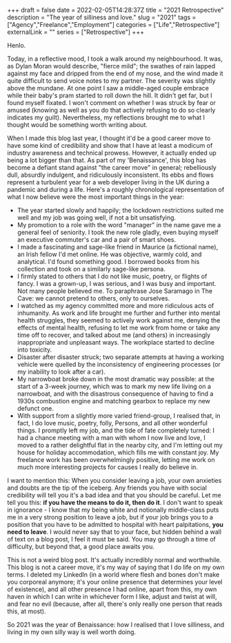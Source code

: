 +++
draft = false
date = 2022-02-05T14:28:37Z
title = "2021 Retrospective"
description = "The year of silliness and love."
slug = "2021"
tags = ["Agency","Freelance","Employment"]
categories = ["Life","Retrospective"]
externalLink = ""
series = ["Retrospective"]
+++

Henlo.

Today, in a reflective mood, I took a walk around my neighbourhood. It was, as Dylan Moran would describe, "fierce mild"; the swathes of rain lapped against my face and dripped from the end of my nose, and the wind made it quite difficult to send voice notes to my partner. The severity was slightly above the mundane. At one point I saw a middle-aged couple embrace while their baby's pram started to roll down the hill. It didn't get far, but I found myself fixated. I won't comment on whether I was struck by fear or amused (knowing as well as you do that actively refusing to do so clearly indicates my guilt). Nevertheless, my reflections brought me to what I thought would be something worth writing about.

When I made this blog last year, I thought it'd be a good career move to have some kind of credibility and show that I have at least a modicum of industry awareness and technical prowess. However, it actually ended up being a lot bigger than that. As part of my 'Benaissance', this blog has become a defiant stand against "the career move" in general; rebelliously dull, absurdly indulgent, and ridiculously inconsistent. Its ebbs and flows represent a turbulent year for a web developer living in the UK during a pandemic and during a life. Here's a roughly chronological representation of what I now believe were the most important things in the year:

- The year started slowly and happily; the lockdown restrictions suited me well and my job was going well, if not a bit unsatisfying.
- My promotion to a role with the word "manager" in the name gave me a general feel of seniority. I took the new role gladly, even buying myself an executive commuter's car and a pair of smart shoes.
- I made a fascinating and sage-like friend in Maurice (a fictional name), an Irish fellow I'd met online. He was objective, warmly cold, and analytical. I'd found something good. I borrowed books from his collection and took on a similarly sage-like persona.
- I firmly stated to others that I do not like music, poetry, or flights of fancy. I was a grown-up, I was serious, and I was busy and important. Not many people believed me. To paraphrase Jose Saramago in The Cave: we cannot pretend to others, only to ourselves.
- I watched as my agency committed more and more ridiculous acts of inhumanity. As work and life brought me further and further into mental health struggles, they seemed to actively work against me, denying the effects of mental health, refusing to let me work from home or take any time off to recover, and talked about me (and others) in increasingly inappropriate and unpleasant ways. The workplace started to decline into toxicity.
- Disaster after disaster struck; two separate attempts at having a working vehicle were quelled by the inconsistency of engineering processes (or my inability to look after a car).
- My narrowboat broke down in the most dramatic way possible: at the start of a 3-week journey, which was to mark my new life living on a narrowboat, and with the disastrous consequence of having to find a 1930s combustion engine and matching gearbox to replace my new defunct one.
- With support from a slightly more varied friend-group, I realised that, in fact, I do love music, poetry, folly, Persons, and all other wonderful things. I promptly left my job, and the tide of fate completely turned: I had a chance meeting with a man with whom I now live and love, I moved to a rather delightful flat in the nearby city, and I'm letting out my house for holiday accommodation, which fills me with constant joy. My freelance work has been overwhelmingly positive, letting me work on much more interesting projects for causes I really do believe in.

I want to mention this: When you consider leaving a job, your own anxieties and doubts are the tip of the iceberg. Any friends you have with social credibility will tell you it's a bad idea and that you should be careful. Let me tell you this: **if you have the means to do it, then do it**. I don't want to speak in ignorance - I know that my being white and notionally middle-class puts me in a very strong position to leave a job, but if your job brings you to a position that you have to be admitted to hospital with heart palpitations, **you need to leave**. I would never say that to your face, but hidden behind a wall of text on a blog post, I feel it must be said. You may go through a time of difficulty, but beyond that, a good place awaits you.

This is not a weird blog post. It's actually incredibly normal and worthwhile. This blog is not a career move, it's my way of saying that I do life on my own terms. I deleted my LinkedIn (in a world where flesh and bones don't make you corporeal anymore; it's your online presence that determines your level of existence), and all other presence I had online, apart from this, my own haven in which I can write in whichever form I like, adjust and twist at will, and fear no evil (because, after all, there's only really one person that reads this, at most).

So 2021 was the year of Benaissance: how I realised that I love silliness, and living in my own silly way is well worth doing.
